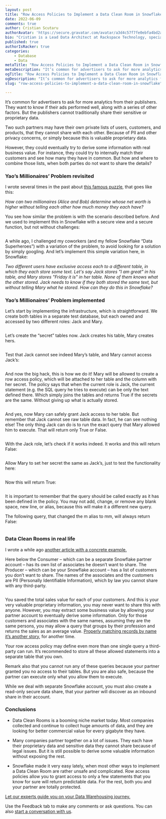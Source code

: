 ```yaml
---
layout: post
title: "Row Access Policies to Implement a Data Clean Room in Snowflake"
date: 2022-06-09
comments: true
author: Cristian Scutaru 
authorAvatar: 'https://secure.gravatar.com/avatar/a3d4c57f7fe0ebfa4bd2aba864618eaf'
bio: "Cristian is a Lead Data Architect at Rackspace Technology, specializing in Snowflake delivery projects and promoting their Snowflake practice overall. Selected by Snowflake as their only “Data Superhero” in Canada in 2022. Certified Solutions Architect in each of the top three cloud hypescalers: AWS, Azure and GCP, with over a dozen certification exams in total on these platforms. Over 25 certification exams passed in the last two years alone. Instructor on Udemy, with practice tests for certification exams on Cassandra, Neo4j, Redis, or Couchbase, replicated as Kindle or paperback books on Amazon. Over three decades of practical experience in software development, architecture, and project management. Former Microsoft employee, in the SQL Server and Windows groups."
published: true
authorIsRacker: true
categories:
    - Database
    - Data
metaTitle: "Row Access Policies to Implement a Data Clean Room in Snowflake"
metaDescription: "It’s common for advertisers to ask for more analytics from their publishers. They want to know if their ads performed well, along with a series of other factors. But the publishers cannot traditionally share their sensitive or proprietary data."
ogTitle: "Row Access Policies to Implement a Data Clean Room in Snowflake"
ogDescription: "It’s common for advertisers to ask for more analytics from their publishers. They want to know if their ads performed well, along with a series of other factors. But the publishers cannot traditionally share their sensitive or proprietary data."
slug: "row-access-policies-to-implement-a-data-clean-room-in-snowflake"

---
```


It’s common for advertisers to ask for more analytics from their publishers. They want to know if their ads performed well, along with a series of other factors. But the publishers cannot traditionally share their sensitive or proprietary data.

Two such partners may have their own private lists of users, customers, and products, that they cannot share with each other. Because of PII and other privacy concerns, or simply because this is valuable proprietary data. 


<!--more-->

However, they could eventually try to derive some information with real business value. For instance, they could try to internally match their customers and see how many they have in common. But how and where to combine those lists, when both parties do not want to share the details?

### Yao’s Millionaires’ Problem revisited
I wrote several times in the past about [this famous puzzle](https://medium.com/infostrux-solutions/snowflake-data-clean-rooms-the-problem-with-yaos-millionaires-problem-442ac1c22653), that goes like this: 

*How can two millionaires (Alice and Bob) determine whose net worth is higher without telling each other how much money they each have?*



You see how similar the problem is with the scenario described before. And we used to implement this in Snowflake with a secure view and a secure function, but not without challenges: 

<img src=Picture1.png title="" alt="">


A while ago, I challenged my coworkers (and my fellow Snowflake “Data Superheroes”) with a variation of the problem, to avoid looking for a solution by simply googling. And let’s implement this simple variation here, in Snowflake: 

*Two different users have exclusive access each to a different table, in which they each store some text. Let's say Jack stores "I am great" in his table, and Mary stores "Friday it is" in her table. None of them knows what the other stored. Jack needs to know if they both stored the same text, but without telling Mary what he stored. How can they do this in Snowflake?*

### Yao’s Millionaires’ Problem implemented

Let’s start by implementing the infrastructure, which is straightforward. We create both tables in a separate test database, but each owned and accessed by two different roles: Jack and Mary.

<img src=Picture2.png title="" alt="">

Let’s create the “secret” tables now. Jack creates his table, Mary creates hers.

<img src=Picture3.png title="" alt="">

Test that Jack cannot see indeed Mary’s table, and Mary cannot access Jack’s:

<img src=Picture4.png title="" alt="">

And now the big hack, this is how we do it! Mary will be allowed to create a row access policy, which will be attached to her table and the column with her secret. The policy says that when the current role is Jack, the current statement (e.g. the SQL query he tries to execute) can be only the text defined there. Which simply joins the tables and returns True if the secrets are the same. Without giving up what is actually stored.

<img src=Picture5.png title="" alt="">

And yes, now Mary can safely grant Jack access to her table. But remember that Jack cannot see raw table data. In fact, he can see nothing else! The only thing Jack can do is to run the exact query that Mary allowed him to execute. That will return only True or False. 

<img src=Picture6.png title="" alt="">

With the Jack role, let’s check if it works indeed. It works and this will return False:

<img src=Picture7.png title="" alt="">

Allow Mary to set her secret the same as Jack’s, just to test the functionality here: 

<img src=Picture8.png title="" alt="">

Now this will return True:

<img src=Picture9.png title="" alt="">

It is important to remember that the query should be called exactly as it has been defined in the policy. You may not add, change, or remove any blank space, new line, or alias, because this will make it a different new query.

The following query, that changed the m alias to mm, will always return False:

<img src=Picture10.png title="" alt="">

### Data Clean Rooms in real life

I wrote a while ago [another article with a concrete example.](https://medium.com/snowflake/snowflake-data-clean-rooms-with-row-access-policies-4892ea266bab) 

Here below the Consumer – which can be a separate Snowflake partner account – has its own list of associates he doesn’t want to share. The Producer – which can be your Snowflake account – has a list of customers you don’t want to share. The names of the associates and the customers are PII (Personally Identifiable Information), which by law you cannot share with any third-party. 

<img src=Picture11.png title="" alt="">

You saved the total sales value for each of your customers. And this is your very valuable proprietary information, you may never want to share this with anyone. However, you may extract some business value by allowing your partner account to eventually derive some information. Only for those customers and associates with the same names, assuming they are the same persons, you may allow a query that groups by their profession and returns the sales as an average value. [Properly matching records by name it’s another story](https://medium.com/infostrux-solutions/how-to-properly-match-records-in-a-snowflake-data-clean-room-4bdfdcbcb56c), for another time.


Your row access policy may define even more than one single query a third-party can run. It’s recommended to store all these allowed statements into a separate table that you own. 

Remark also that you cannot run any of these queries because your partner granted you no access to their tables. But you are also safe, because the partner can execute only what you allow them to execute.

While we deal with separate Snowflake account, you must also create a read-only secure data share, that your partner will discover as an inbound share in their account.

### Conclusions

-	Data Clean Rooms is a booming niche market today. Most companies collected and continue to collect huge amounts of data, and they are looking for better commercial value for every gigabyte they have.

-	Many companies partner together on a lot of issues. They each have their proprietary data and sensitive data they cannot share because of legal issues. But it is still possible to derive some valuable information without exposing the rest.

-	Snowflake made it very easy lately, when most other ways to implement a Data Clean Room are rather unsafe and complicated. Row access policies allow you to grant access to only a few statements that you know for sure will return predictable data. For the rest, both you and your partner are totally protected.



<a class="cta purple" id="cta" href="https://www.rackspace.com/data/data-warehouses">Let our experts guide you on your Data Warehousing journey.</a>

Use the Feedback tab to make any comments or ask questions. You can also
[start a conversation with us](https://www.rackspace.com/contact).
